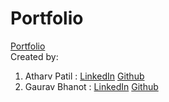 # Portfolio 
[Portfolio](https://anushka012399.github.io/anushka-patil/)<br>
Created by: <br> 
  1. Atharv Patil : [LinkedIn](https://www.linkedin.com/in/atharv-patil-936466206/) [Github](https://github.com/Atharvp18) <br> 
  2. Gaurav Bhanot : [LinkedIn](https://www.linkedin.com/in/gaurav-bhanot-377947b2/) [Github](https://github.com/gb07bh) <br>
